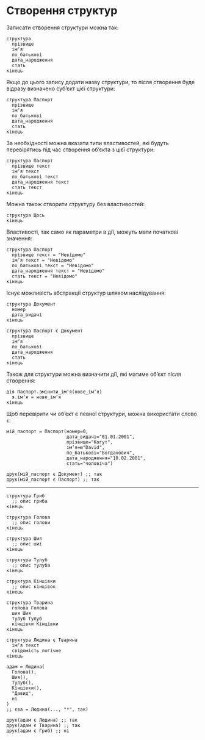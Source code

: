 # Створення структур

Записати створення структури можна так:

```мавка
структура
  прізвище
  імʼя
  по_батькові
  дата_народження
  стать
кінець
```

Якщо до цього запису додати назву структури, то після створення буде відразу
визначено субʼєкт цієї структури:

```мавка
структура Паспорт
  прізвище
  імʼя
  по_батькові
  дата_народження
  стать
кінець
```

За необхідності можна вказати типи властивостей, які будуть перевірятись під час створення обʼєкта з цієї структури:

```мавка
структура Паспорт
  прізвище текст
  імʼя текст
  по_батькові текст
  дата_народження текст
  стать текст
кінець
```

Можна також створити структуру без властивостей:

```мавка
структура Щось
кінець
```

Властивості, так само як параметри в дії, можуть мати початкові значення:

```мавка
структура Паспорт
  прізвище текст = "Невідомо"
  імʼя текст = "Невідомо"
  по_батькові текст = "Невідомо"
  дата_народження текст = "Невідомо"
  стать текст = "Невідомо"
кінець
```

Існує можливість абстракції структур шляхом наслідування:

```мавка
структура Документ
  номер
  дата_видачі
кінець

структура Паспорт є Документ
  прізвище
  імʼя
  по_батькові
  дата_народження
  стать
кінець
```

Також для структури можна визначити дії, які матиме обʼєкт після створення:

```мавка
дія Паспорт.змінити_імʼя(нове_імʼя)
  я.імʼя = нове_імʼя
кінець
```

Щоб перевірити чи обʼєкт <keyword>є</keyword> певної структури, можна використати слово `є`:

```мавка
мій_паспорт = Паспорт(номер=0,
                      дата_видачі="01.01.2001",
                      прізвище="Когут",
                      імʼя=ю"David",
                      по_батькові="Богданович",
                      дата_народження="10.02.2001",
                      стать="чоловіча")

друк(мій_паспорт є Документ) ;; так
друк(мій_паспорт є Паспорт) ;; так
```

---

```мавка
структура Гриб
  ;; опис гриба
кінець

структура Голова
  ;; опис голови
кінець

структура Шия
  ;; опис шиї
кінець

структура Тулуб
  ;; опис тулуба
кінець

структура Кінцівки
  ;; опис кінцівок
кінець

структура Тварина
  голова Голова
  шия Шия
  тулуб Тулуб
  кінцівки Кінцівки
кінець

структура Людина є Тварина
  імʼя текст
  свідомість логічне
кінець

адам = Людина(
  Голова(), 
  Шия(), 
  Тулуб(), 
  Кінцівки(), 
  "Давид", 
  ні
)
;; єва = Людина(..., "*", так)

друк(адам є Людина) ;; так
друк(адам є Тварина) ;; так
друк(адам є Гриб) ;; ні
```